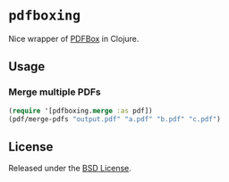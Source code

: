 # `pdfboxing`

Nice wrapper of [PDFBox](http://pdfbox.apache.org/) in Clojure.

## Usage

### Merge multiple PDFs

```clojure
(require '[pdfboxing.merge :as pdf])
(pdf/merge-pdfs "output.pdf" "a.pdf" "b.pdf" "c.pdf")
```

## License

Released under the [BSD License](http://www.opensource.org/licenses/bsd-license.php).
